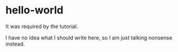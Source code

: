 # hello-world
It was required by the tutorial.

I have no idea what I should write here, so I am just talking nonsense instead.
